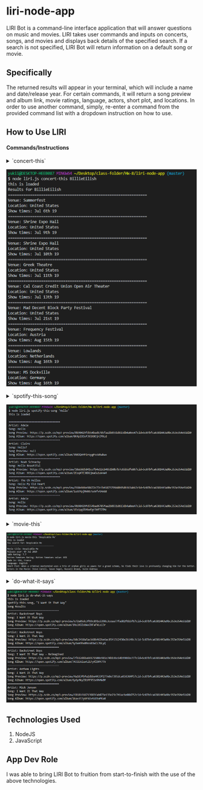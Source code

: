 # liri-node-app #

LIRI Bot is a command-line interface application that will answer questions on music and movies. LIRI takes user commands and inputs on concerts, songs, and movies and displays back details of the specified search. If a search is not specified, LIRI Bot will return information on a default song or movie. 

## Specifically ##

The returned results will appear in your terminal, which will include a name and date/release year. For certain commands, it will return a song preview and album link, movie ratings, language, actors, short plot, and locations. In order to use another command, simply, re-enter a command from the provided command list with a dropdown instruction on how to use.

## How to Use LIRI ##

#### Commands/Instructions ####
<details>
    <summary>`concert-this`</summary>
    <p>To begin, enter in the Terminal: `node liri.js concert-this <artist/band name here>`

    The concert-this command returns any concerts of the given artist or band that you're interested in with the venue name, location, and the date of where they will be performing.</p>
</details>

![concert-this command](/images/concert-this.png)

<details>
    <summary>`spotify-this-song`</summary>
    <p>To begin, enter in the Terminal: `node liri.js spotify-this-song '<song name here>'`

    The spotify-this-song command returns five searches from the Spotify API that is similar or related to the song search provided. LIRI will provide the artist(s), song name, preview link of the song from Spotify, and the album link</p>
    
</details>

![spotify-this-song command](/images/spotify-this-song.png)

<details>
    <summary>`movie-this`</summary>
    <p>To begin, enter in the Terminal: `node liri.js movie-this '<movie name here>'`

    The movie-this command returns the movie from the OMDB API that is similar or related to the movie searched. LIRI will provide the title of the movie, release year, IMDB rating, Rotten Tomatoes rating, country where the movie was produced, language, short plot, and actors in the movie.</p>
    
</details>

![movie-this command](/images/movie-this.png)

<details>
    <summary>`do-what-it-says`</summary>
    <p>To begin, enter in the Terminal: `node liri.js do-what-it-says`
    
    The do-what-it-says command will run a default command and search entered in the random.txt file. In the random.txt file, command and search can be changed with any of the above commands and search that you would like.</p>
    
</details>

![do-what-it-says command](/images/do-what-it-says.png)

## Technologies Used ##

1. NodeJS
2. JavaScript

## App Dev Role ##

I was able to bring LIRI Bot to fruition from start-to-finish with the use of the above technologies. 